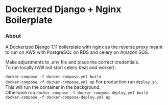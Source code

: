 <h1> Dockerzed Django + Nginx Boilerplate </h1>
<h3> About </h3>
<p>
A Dockerized Django 1.11 boilerplate with nginx as the reverse proxy meant to run on AWS with PostgreSQL on RDS and celery on Amazon SQS.
</p>
<p>
Make adjustments to .env file and place the correct credentials. </br>
To run locally (Will not start celery beat and worker):

``
docker-compose -f docker-compose.yml build
`` </br>
``
docker-compose -f docker-compose.yml up
``
For production
run `deploy.sh`. This will run the container in the background.
</br>
Otherwise run
``
docker-compose -f docker-compose-deploy.yml build
`` </br>
``
docker-compose -f docker-compose-deploy.yml up
``

